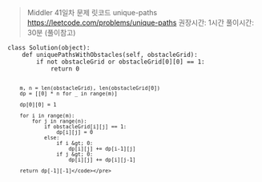 <blockquote>
<p>Middler 41일차
문제 릿코드 unique-paths
<a href="https://leetcode.com/problems/unique-paths">https://leetcode.com/problems/unique-paths</a>
권장시간: 1시간
풀이시간: 30분 (풀이참고)</p>
</blockquote>
<pre><code class="language-python3">class Solution(object):
    def uniquePathsWithObstacles(self, obstacleGrid):
        if not obstacleGrid or obstacleGrid[0][0] == 1:
            return 0

        m, n = len(obstacleGrid), len(obstacleGrid[0])
        dp = [[0] * n for _ in range(m)]

        dp[0][0] = 1

        for i in range(m):
            for j in range(n):
                if obstacleGrid[i][j] == 1:
                    dp[i][j] = 0
                else:
                    if i &gt; 0:
                        dp[i][j] += dp[i-1][j]
                    if j &gt; 0:
                        dp[i][j] += dp[i][j-1]

        return dp[-1][-1]</code></pre>
<p><img alt="" src="https://velog.velcdn.com/images/saruru/post/bccd46b5-4d50-4f3d-bbba-602cadb0044a/image.png" /></p>
